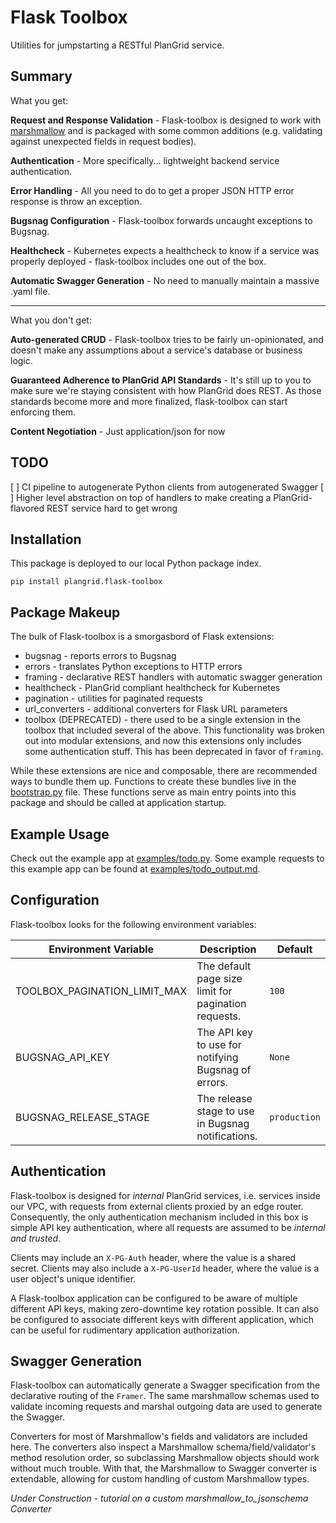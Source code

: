 Flask Toolbox
=============

Utilities for jumpstarting a RESTful PlanGrid service.


Summary
-------

What you get:

**Request and Response Validation** - Flask-toolbox is designed to work with [marshmallow](https://marshmallow.readthedocs.io/en/latest/) and is packaged with some common additions (e.g. validating against unexpected fields in request bodies).

**Authentication** - More specifically... lightweight backend service authentication.

**Error Handling** - All you need to do to get a proper JSON HTTP error response is throw an exception.

**Bugsnag Configuration** - Flask-toolbox forwards uncaught exceptions to Bugsnag.

**Healthcheck** - Kubernetes expects a healthcheck to know if a service was properly deployed - flask-toolbox includes one out of the box.

**Automatic Swagger Generation** - No need to manually maintain a massive .yaml file.
___

What you don't get:

**Auto-generated CRUD** - Flask-toolbox tries to be fairly un-opinionated, and doesn't make any assumptions about a service's database or business logic.

**Guaranteed Adherence to PlanGrid API Standards** - It's still up to you to make sure we're staying consistent with how PlanGrid does REST. As those standards become more and more finalized, flask-toolbox can start enforcing them.

**Content Negotiation** - Just application/json for now


TODO
----

[ ] CI pipeline to autogenerate Python clients from autogenerated Swagger
[ ] Higher level abstraction on top of handlers to make creating a PlanGrid-flavored REST service hard to get wrong


Installation
------------

This package is deployed to our local Python package index.

```
pip install plangrid.flask-toolbox
```


Package Makeup
--------------

The bulk of Flask-toolbox is a smorgasbord of Flask extensions:

- bugsnag - reports errors to Bugsnag
- errors - translates Python exceptions to HTTP errors
- framing - declarative REST handlers with automatic swagger generation
- healthcheck - PlanGrid compliant healthcheck for Kubernetes
- pagination - utilities for paginated requests
- url_converters - additional converters for Flask URL parameters
- toolbox (DEPRECATED) - there used to be a single extension in the toolbox that included several of the above. This functionality was broken out into modular extensions, and now this extensions only includes some authentication stuff. This has been deprecated in favor of `framing`.

While these extensions are nice and composable, there are recommended ways to bundle them up. Functions to create these bundles live in the [bootstrap.py](boostrap.py) file. These functions serve as main entry points into this package and should be called at application startup.


Example Usage
-------------

Check out the example app at [examples/todo.py](examples/todo.py). Some example requests to this example app can be found at [examples/todo_output.md](examples/todo_output.py).


Configuration
-------------

Flask-toolbox looks for the following environment variables:

| Environment Variable | Description | Default |
| -------------------- | ----------- | ------- |
| TOOLBOX_PAGINATION_LIMIT_MAX | The default page size limit for pagination requests. | `100` |
| BUGSNAG_API_KEY | The API key to use for notifying Bugsnag of errors. | `None` |
| BUGSNAG_RELEASE_STAGE | The release stage to use in Bugsnag notifications. | `production` |


Authentication
--------------

Flask-toolbox is designed for *internal* PlanGrid services, i.e. services inside our VPC, with requests from external clients proxied by an edge router.
Consequently, the only authentication mechanism included in this box is simple API key authentication, where all requests are assumed to be *internal and trusted*.

Clients may include an `X-PG-Auth` header, where the value is a shared secret. Clients may also include a `X-PG-UserId` header, where the value is a user object's unique identifier.

A Flask-toolbox application can be configured to be aware of multiple different API keys, making zero-downtime key rotation possible.
It can also be configured to associate different keys with different application, which can be useful for rudimentary application authorization.


Swagger Generation
------------------

Flask-toolbox can automatically generate a Swagger specification from the declarative routing of the `Framer`.
The same marshmallow schemas used to validate incoming requests and marshal outgoing data are used to generate the Swagger.

Converters for most of Marshmallow's fields and validators are included here.
The converters also inspect a Marshmallow schema/field/validator's method resolution order, so subclassing Marshmallow objects should work without much trouble.
With that, the Marshmallow to Swagger converter is extendable, allowing for custom handling of custom Marshmallow types.

*Under Construction - tutorial on a custom marshmallow_to_jsonschema Converter*
